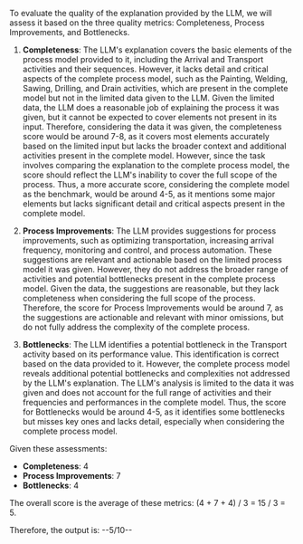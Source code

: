 To evaluate the quality of the explanation provided by the LLM, we will assess it based on the three quality metrics: Completeness, Process Improvements, and Bottlenecks.

1. **Completeness**: The LLM's explanation covers the basic elements of the process model provided to it, including the Arrival and Transport activities and their sequences. However, it lacks detail and critical aspects of the complete process model, such as the Painting, Welding, Sawing, Drilling, and Drain activities, which are present in the complete model but not in the limited data given to the LLM. Given the limited data, the LLM does a reasonable job of explaining the process it was given, but it cannot be expected to cover elements not present in its input. Therefore, considering the data it was given, the completeness score would be around 7-8, as it covers most elements accurately based on the limited input but lacks the broader context and additional activities present in the complete model. However, since the task involves comparing the explanation to the complete process model, the score should reflect the LLM's inability to cover the full scope of the process. Thus, a more accurate score, considering the complete model as the benchmark, would be around 4-5, as it mentions some major elements but lacks significant detail and critical aspects present in the complete model.

2. **Process Improvements**: The LLM provides suggestions for process improvements, such as optimizing transportation, increasing arrival frequency, monitoring and control, and process automation. These suggestions are relevant and actionable based on the limited process model it was given. However, they do not address the broader range of activities and potential bottlenecks present in the complete process model. Given the data, the suggestions are reasonable, but they lack completeness when considering the full scope of the process. Therefore, the score for Process Improvements would be around 7, as the suggestions are actionable and relevant with minor omissions, but do not fully address the complexity of the complete process.

3. **Bottlenecks**: The LLM identifies a potential bottleneck in the Transport activity based on its performance value. This identification is correct based on the data provided to it. However, the complete process model reveals additional potential bottlenecks and complexities not addressed by the LLM's explanation. The LLM's analysis is limited to the data it was given and does not account for the full range of activities and their frequencies and performances in the complete model. Thus, the score for Bottlenecks would be around 4-5, as it identifies some bottlenecks but misses key ones and lacks detail, especially when considering the complete process model.

Given these assessments:
- **Completeness**: 4
- **Process Improvements**: 7
- **Bottlenecks**: 4

The overall score is the average of these metrics: (4 + 7 + 4) / 3 = 15 / 3 = 5.

Therefore, the output is: --5/10--